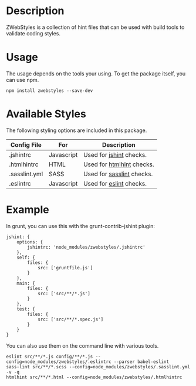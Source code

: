 Description
===========
ZWebStyles is a collection of hint files that can be used with build tools to validate coding styles. 


Usage
=====
The usage depends on the tools your using.  To get the package itself, you can use npm.

```
npm install zwebstyles --save-dev
```

Available Styles
================
The following styling options are included in this package.


|Config File|For|Description|
|-----------|---|-----------|
|.jshintrc|Javascript|Used for [jshint](http://jshint.com/) checks.|
|.htmlhintrc|HTML|Used for [htmlhint](http://htmlhint.com/) checks.|
|.sasslint.yml|SASS|Used for [sasslint](https://github.com/sasstools/sass-lint) checks.|
|.eslintrc|Javascript|Used for [eslint](http://eslint.org/) checks.|


Example
=======
In grunt, you can use this with the grunt-contrib-jshint plugin:

```
jshint: {
    options: {
        jshintrc: 'node_modules/zwebstyles/.jshintrc'
    },
    self: {
        files: {
            src: ['gruntfile.js']
        }
    },
    main: {
        files: {
            src: ['src/**/*.js']
        }
    },
    test: {
        files: {
            src: ['src/**/*.spec.js']
        }
    }
}
```

You can also use them on the command line with various tools.

```
eslint src/**/*.js config/**/*.js --config=node_modules/zwebstyles/.eslintrc --parser babel-eslint
sass-lint src/**/*.scss --config=node_modules/zwebstyles/.sasslint.yml -v -q
htmlhint src/**/*.html --config=node_modules/zwebstyles/.htmlhintrc
```